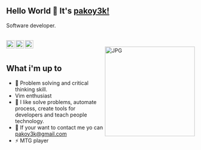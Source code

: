 
## Hello World 👋 It's [pakoy3k!](https://pakoy3k.com)
Software developer.

<br/>

<a href="https://twitter.com/pakoy3k">
<img align="left" alt="Pako Twitter" width="22px" src="https://icongr.am/fontawesome/twitter.svg?size=128&color=00acee" />
</a>
<a href="https://mx.linkedin.com/in/alejandrochavezsanchez">
<img align="left" alt="Pako LinkedIN" width="22px" src="https://icongr.am/fontawesome/linkedin.svg?size=128&color=0072b1" />
</a>
<a href="https://t.me/programmingposts">
<img align="left" alt="Pako LinkedIN" width="22px" src="https://icongr.am/fontawesome/telegram.svg?size=128&color=0088CC" />
</a>

<br />

<img align="right" alt="JPG" src="https://avatars.githubusercontent.com/u/1592147?s=400&u=71488717bc22e3c7c2d744ea6e858cc80e4265b9&v=4" width="240px" />

<br />

## What i'm up to

- 👯 Problem solving and critical thinking skill.
- Vim enthusiast
- 🤔 I like solve problems, automate process, create tools for developers and teach people technology.
- 💬 If your want to contact me yo can pakoy3k@gmail.com
- ⚡ MTG player

<br />
